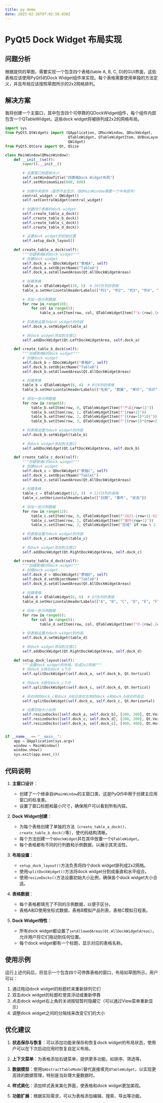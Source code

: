 ```yaml
---
title: py demo
date: 2025-02-26T07:02:50.038Z
---
```


# PyQt5 Dock Widget 布局实现

## 问题分析
根据提供的草图，需要实现一个包含四个表格(table A, B, C, D)的GUI界面，这些表格应该使用PyQt5的Dock Widget组件来实现。每个表格需要使用单独的方法定义，并且布局应该按照草图所示的2x2网格排列。

## 解决方案
我将创建一个主窗口，其中包含四个可停靠的QDockWidget组件，每个组件内部包含一个QTableWidget。这些dock widget将被排列成2x2的网格布局。

```python
import sys
from PyQt5.QtWidgets import (QApplication, QMainWindow, QDockWidget, 
                             QTableWidget, QTableWidgetItem, QVBoxLayout, 
                             QWidget)
from PyQt5.QtCore import Qt, QSize

class MainWindow(QMainWindow):
    def __init__(self):
        super().__init__()
        
        # 设置窗口标题和大小
        self.setWindowTitle("四表格Dock Widget布局")
        self.setMinimumSize(800, 600)
        
        # 创建中央部件（虽然不会显示，但QMainWindow需要一个中央部件）
        central_widget = QWidget()
        self.setCentralWidget(central_widget)
        
        # 创建四个表格的dock widget
        self.create_table_a_dock()
        self.create_table_b_dock()
        self.create_table_c_dock()
        self.create_table_d_dock()
        
        # 设置dock widget的初始位置
        self.setup_dock_layout()
    
    def create_table_a_dock(self):
        """创建表格A的dock widget"""
        # 创建dock widget
        self.dock_a = QDockWidget("表格A", self)
        self.dock_a.setObjectName("TableA")
        self.dock_a.setAllowedAreas(Qt.AllDockWidgetAreas)
        
        # 创建表格
        table_a = QTableWidget(10, 5)  # 10行5列的表格
        table_a.setHorizontalHeaderLabels(["列1", "列2", "列3", "列4", "列5"])
        
        # 添加一些示例数据
        for row in range(10):
            for col in range(5):
                table_a.setItem(row, col, QTableWidgetItem(f"A-{row},{col}"))
        
        # 将表格设置为dock widget的内容
        self.dock_a.setWidget(table_a)
        
        # 将dock widget添加到主窗口
        self.addDockWidget(Qt.LeftDockWidgetArea, self.dock_a)
    
    def create_table_b_dock(self):
        """创建表格B的dock widget"""
        # 创建dock widget
        self.dock_b = QDockWidget("表格B", self)
        self.dock_b.setObjectName("TableB")
        self.dock_b.setAllowedAreas(Qt.AllDockWidgetAreas)
        
        # 创建表格
        table_b = QTableWidget(8, 4)  # 8行4列的表格
        table_b.setHorizontalHeaderLabels(["名称", "数量", "单价", "总价"])
        
        # 添加一些示例数据
        for row in range(8):
            table_b.setItem(row, 0, QTableWidgetItem(f"产品{row+1}"))
            table_b.setItem(row, 1, QTableWidgetItem(f"{row+2}"))
            table_b.setItem(row, 2, QTableWidgetItem(f"{(row+1)*10}"))
            table_b.setItem(row, 3, QTableWidgetItem(f"{(row+1)*(row+2)*10}"))
        
        # 将表格设置为dock widget的内容
        self.dock_b.setWidget(table_b)
        
        # 将dock widget添加到主窗口
        self.addDockWidget(Qt.LeftDockWidgetArea, self.dock_b)
    
    def create_table_c_dock(self):
        """创建表格C的dock widget"""
        # 创建dock widget
        self.dock_c = QDockWidget("表格C", self)
        self.dock_c.setObjectName("TableC")
        self.dock_c.setAllowedAreas(Qt.AllDockWidgetAreas)
        
        # 创建表格
        table_c = QTableWidget(12, 3)  # 12行3列的表格
        table_c.setHorizontalHeaderLabels(["日期", "事件", "状态"])
        
        # 添加一些示例数据
        for row in range(12):
            table_c.setItem(row, 0, QTableWidgetItem(f"2023-{row+1}-01"))
            table_c.setItem(row, 1, QTableWidgetItem(f"事件{row+1}"))
            table_c.setItem(row, 2, QTableWidgetItem("完成" if row % 2 == 0 else "进行中"))
        
        # 将表格设置为dock widget的内容
        self.dock_c.setWidget(table_c)
        
        # 将dock widget添加到主窗口
        self.addDockWidget(Qt.RightDockWidgetArea, self.dock_c)
    
    def create_table_d_dock(self):
        """创建表格D的dock widget"""
        # 创建dock widget
        self.dock_d = QDockWidget("表格D", self)
        self.dock_d.setObjectName("TableD")
        self.dock_d.setAllowedAreas(Qt.AllDockWidgetAreas)
        
        # 创建表格
        table_d = QTableWidget(6, 6)  # 6行6列的表格
        table_d.setHorizontalHeaderLabels(["A", "B", "C", "D", "E", "F"])
        
        # 添加一些示例数据
        for row in range(6):
            for col in range(6):
                table_d.setItem(row, col, QTableWidgetItem(f"D-{row},{col}"))
        
        # 将表格设置为dock widget的内容
        self.dock_d.setWidget(table_d)
        
        # 将dock widget添加到主窗口
        self.addDockWidget(Qt.RightDockWidgetArea, self.dock_d)
    
    def setup_dock_layout(self):
        """设置dock widget的布局，形成2x2网格"""
        # 将dock_b放在dock_a下方
        self.splitDockWidget(self.dock_a, self.dock_b, Qt.Vertical)
        
        # 将dock_d放在dock_c下方
        self.splitDockWidget(self.dock_c, self.dock_d, Qt.Vertical)
        
        # 将右侧的dock_c和dock_d组合放在左侧的dock_a和dock_b组合的右边
        self.splitDockWidget(self.dock_a, self.dock_c, Qt.Horizontal)
        
        # 设置初始大小比例
        self.resizeDocks([self.dock_a, self.dock_b], [200, 200], Qt.Vertical)
        self.resizeDocks([self.dock_c, self.dock_d], [200, 200], Qt.Vertical)
        self.resizeDocks([self.dock_a, self.dock_c], [400, 400], Qt.Horizontal)


if __name__ == "__main__":
    app = QApplication(sys.argv)
    window = MainWindow()
    window.show()
    sys.exit(app.exec_())
```

## 代码说明

1. **主窗口设计**：
   - 创建了一个继承自`QMainWindow`的主窗口类，这是PyQt5中用于创建主应用窗口的标准类。
   - 设置了窗口标题和最小尺寸，确保用户可以看到所有内容。

2. **Dock Widget创建**：
   - 为每个表格创建了单独的方法（`create_table_a_dock()`、`create_table_b_dock()`等），使代码结构清晰。
   - 每个方法创建一个`QDockWidget`并在其中放置一个`QTableWidget`。
   - 每个表格都有不同的行列数和示例数据，以展示其灵活性。

3. **布局设置**：
   - `setup_dock_layout()`方法负责将四个dock widget排列成2x2网格。
   - 使用`splitDockWidget()`方法将dock widget分割成垂直和水平组合。
   - 使用`resizeDocks()`方法设置初始大小比例，确保各个dock widget大小合适。

4. **表格数据**：
   - 每个表格都填充了不同的示例数据，以便于区分。
   - 表格A和D使用坐标式数据，表格B模拟产品列表，表格C模拟日程表。

5. **Dock Widget特性**：
   - 所有dock widget都设置了`setAllowedAreas(Qt.AllDockWidgetAreas)`，允许用户将它们拖动到任何位置。
   - 每个dock widget都有一个标题，显示对应的表格名称。

## 使用示例

运行上述代码后，将显示一个包含四个可停靠表格的窗口，布局如草图所示。用户可以：

1. 通过拖动dock widget的标题栏来重新排列它们
2. 双击dock widget的标题栏使其浮动或重新停靠
3. 点击dock widget右上角的关闭按钮暂时隐藏它（可以通过View菜单重新显示）
4. 调整dock widget之间的分隔线来改变它们的大小

## 优化建议

1. **状态保存与恢复**：可以添加功能来保存和恢复dock widget的布局状态，使用户可以在下次启动应用时恢复自定义布局。

2. **上下文菜单**：为表格添加右键菜单，提供更多功能，如排序、筛选等。

3. **数据模型**：使用`QAbstractTableModel`替代直接填充`QTableWidget`，以实现更高效的数据管理，特别是当处理大量数据时。

4. **样式美化**：添加样式表来美化界面，使表格和dock widget更加美观。

5. **功能扩展**：根据实际需求，可以为表格添加编辑、搜索、导出等功能。